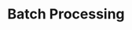 ---
title: Batch Processing
draft: false
weight: 5
lastmod: 2023-03-24
summary: Add batch processing for big data.
---